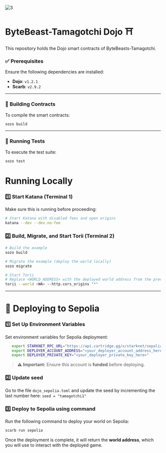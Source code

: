 ![3](https://github.com/user-attachments/assets/e30e3a5e-7b10-4295-9c44-a7c0d5782d58)

# ByteBeast-Tamagotchi Dojo ⛩️
This repository holds the Dojo smart contracts of ByteBeasts-Tamagotchi.

### ✅ Prerequisites  
Ensure the following dependencies are installed:

- **Dojo**: `v1.2.1`  
- **Scarb**: `v2.9.2`

---

### 🔨 Building Contracts  
To compile the smart contracts:

```bash
sozo build
```

---

### 🧪 Running Tests  
To execute the test suite:

```bash
sozo test
```

# Running Locally  

### 1️⃣ Start Katana (Terminal 1)  
Make sure this is running before proceeding:  

```bash
# Start Katana with disabled fees and open origins
katana --dev --dev.no-fee
```

### 2️⃣ Build, Migrate, and Start Torii (Terminal 2)  

```bash
# Build the example
sozo build

# Migrate the example (deploy the world locally)
sozo migrate

# Start Torii
# Replace <WORLD_ADDRESS> with the deployed world address from the previous step
torii --world <WA> --http.cors_origins "*"
```

---

# 🚀 Deploying to Sepolia  

### 1️⃣ Set Up Environment Variables  

Set environment variables for Sepolia deployment:  
   ```bash
      export STARKNET_RPC_URL="https://api.cartridge.gg/x/starknet/sepolia"
      export DEPLOYER_ACCOUNT_ADDRESS="<your_deployer_account_address_here>"
      export DEPLOYER_PRIVATE_KEY="<your_deployer_private_key_here>"
   ```

> ⚠️ **Important:** Ensure this account is **funded** before deploying.  

### 2️⃣ Update seed

Go to the file `dojo_sepolia.toml` and update the seed by incrementing the last number here: `seed = "tamagotchi1"`

### 3️⃣ Deploy to Sepolia using command

Run the following command to deploy your world on Sepolia:  

```bash
scarb run sepolia
```
Once the deployment is complete, it will return the **world address**, which you will use to interact with the deployed game.  


